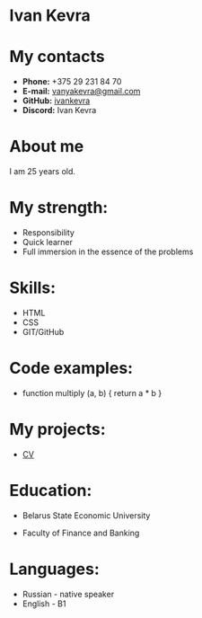 # Ivan Kevra

# My contacts
* **Phone:** +375 29 231 84 70
* **E-mail:** vanyakevra@gmail.com
* **GitHub:** [ivankevra](https://github.com/ivankevra)
* **Discord:** Ivan Kevra

# About me
I am 25 years old. 

# My strength:
+ Responsibility
+ Quick learner
+ Full immersion in the essence of the problems

# Skills:
* HTML
* CSS
* GIT/GitHub

# Code examples:
* function multiply (a, b) {
return a * b
}

# My projects:
* [CV](https://github.com/ivankevra/rsschool-cv/blob/gh-pages/cv.md)

# Education: 
* Belarus State Economic University 
+ Faculty of Finance and Banking

# Languages:
* Russian - native speaker
* English - B1
